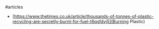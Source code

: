 #articles
- [https://www.thetimes.co.uk/article/thousands-of-tonnes-of-plastic-recycling-are-secretly-burnt-for-fuel-t6qsfdvj5](Burning Plastic)